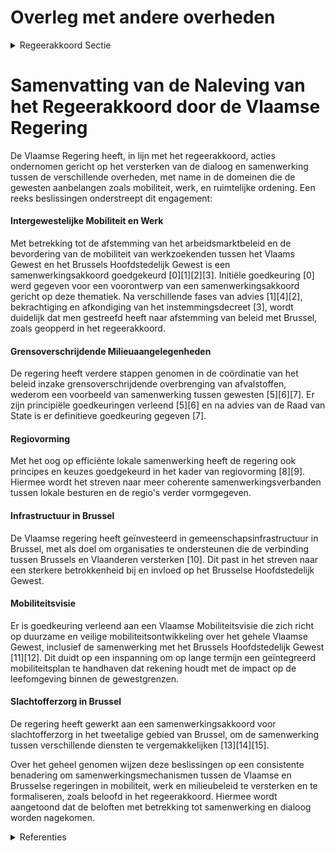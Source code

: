 # Overleg met andere overheden

<details>
        <summary>Regeerakkoord Sectie </summary>
        <p>5.13 Overleg met andere overheden Verschillende dossiers met betrekking tot onder meer mobiliteit, werk en ruimtelijke ordening belangen de beide Gewesten aan. Voor deze dossiers is er geen nood aan zware logge struc-turen of eeuwige intenties maar wel aan effec-tieve dialoog. Sowieso vormen Vlaanderen en Brussel communicerende vaten. Als er pakweg onderwijsnoden zijn in Brussel, dan stijgt de inschrijvingsdruk in Vlaanderen. Wanneer Brussel mobiliteitsmaatregelen treft zoals een beperking van het doorgaand verkeer, dan neemt de verkeersdrukte toe in Vlaanderen Zo ook kan Vlaanderen bijdragen tot de vermindering van de pendeltijd richting Brussel door nog meer (combi) parkings aan te leggen in Vlaams-Brabant. Specifiek inzake mobiliteitsdossiers als het FietsGEN, het doortrekken van fietssnelwegen ook binnen het Brussels gewest, Brabantnet, werkate-liers,… werd in overleg met de Brusselse Hoofdstedelijke regering een model voor structu-rele intergewestelijke samenwerking en besluitvor-ming uitgewerkt. Daarvoor werd verder gewerkt op de bestaande structuren waar zowel het Vlaams als het Brussels Hoofdstedelijk Gewest reeds vertegenwoordigd zijn. Daarbij hoort op politiek niveau ook een Samenwerkingscomité dat bestaat uit de ministers-presidenten en de minis-ters van mobiliteit van beide Gewesten. Ook het programma “Werken aan de Ring” en andere mobiliteitsprojecten met een impact op beide Gewesten horen daar thuis. Aan de Brusselse Hoofdstedelijke Regering wordt gevraagd dit model eveneens formeel te aanvaarden. Dit om de betrokkenheid, co-creatie en draagvlak over de gewestgrenzen heen maximaal te waarborgen. De Vlaamse regering engageert zich voor de uitvoering van de afspraken over het Koninklijk Muziekconservatorium te Brussel en verwacht hetzelfde van de andere partners. Het akkoord tussen de Vlaamse Gemeenschap, de Franse Gemeenschap en de Federale overheid wordt uitgevoerd. </p>
        </details> 

# Samenvatting van de Naleving van het Regeerakkoord door de Vlaamse Regering

De Vlaamse Regering heeft, in lijn met het regeerakkoord, acties ondernomen gericht op het versterken van de dialoog en samenwerking tussen de verschillende overheden, met name in de domeinen die de gewesten aanbelangen zoals mobiliteit, werk, en ruimtelijke ordening. Een reeks beslissingen onderstreept dit engagement:

#### Intergewestelijke Mobiliteit en Werk
Met betrekking tot de afstemming van het arbeidsmarktbeleid en de bevordering van de mobiliteit van werkzoekenden tussen het Vlaams Gewest en het Brussels Hoofdstedelijk Gewest is een samenwerkingsakkoord goedgekeurd \[0\]\[1\]\[2\]\[3\]. Initiële goedkeuring \[0\] werd gegeven voor een voorontwerp van een samenwerkingsakkoord gericht op deze thematiek. Na verschillende fases van advies \[1\]\[4\]\[2\], bekrachtiging en afkondiging van het instemmingsdecreet \[3\], wordt duidelijk dat men gestreefd heeft naar afstemming van beleid met Brussel, zoals geopperd in het regeerakkoord.

#### Grensoverschrijdende Milieuaangelegenheden
De regering heeft verdere stappen genomen in de coördinatie van het beleid inzake grensoverschrijdende overbrenging van afvalstoffen, wederom een voorbeeld van samenwerking tussen gewesten \[5\]\[6\]\[7\]. Er zijn principiële goedkeuringen verleend \[5\]\[6\] en na advies van de Raad van State is er definitieve goedkeuring gegeven \[7\]. 

#### Regiovorming
Met het oog op efficiënte lokale samenwerking heeft de regering ook principes en keuzes goedgekeurd in het kader van regiovorming \[8\]\[9\]. Hiermee wordt het streven naar meer coherente samenwerkingsverbanden tussen lokale besturen en de regio's verder vormgegeven.

#### Infrastructuur in Brussel
De Vlaamse regering heeft geïnvesteerd in gemeenschapsinfrastructuur in Brussel, met als doel om organisaties te ondersteunen die de verbinding tussen Brussels en Vlaanderen versterken \[10\]. Dit past in het streven naar een sterkere betrokkenheid bij en invloed op het Brusselse Hoofdstedelijk Gewest.

#### Mobiliteitsvisie
Er is goedkeuring verleend aan een Vlaamse Mobiliteitsvisie die zich richt op duurzame en veilige mobiliteitsontwikkeling over het gehele Vlaamse Gewest, inclusief de samenwerking met het Brussels Hoofdstedelijk Gewest \[11\]\[12\]. Dit duidt op een inspanning om op lange termijn een geïntegreerd mobiliteitsplan te handhaven dat rekening houdt met de impact op de leefomgeving binnen de gewestgrenzen.

#### Slachtofferzorg in Brussel
De regering heeft gewerkt aan een samenwerkingsakkoord voor slachtofferzorg in het tweetalige gebied van Brussel, om de samenwerking tussen verschillende diensten te vergemakkelijken \[13\]\[14\]\[15\].

Over het geheel genomen wijzen deze beslissingen op een consistente benadering om samenwerkingsmechanismen tussen de Vlaamse en Brusselse regeringen in mobiliteit, werk en milieubeleid te versterken en te formaliseren, zoals beloofd in het regeerakkoord. Hiermee wordt aangetoond dat de beloften met betrekking tot samenwerking en dialoog worden nagekomen.

<details>
        <summary> Referenties</summary>
        **[\[0\]](https://beslissingenvlaamseregering.vlaanderen.be/?search=Samenwerkingsakkoord%20met%20Brussel%20betreffende%20het%20arbeidsmarktbeleid%3A%20instemmingsdecreet&dateOption=select&startDate=2020-07-17T08%3A00%3A00Z&endDate=2020-07-17T08%3A00%3A00Z)** : **(2020-07-17)** Samenwerkingsakkoord met Brussel betreffende het arbeidsmarktbeleid: instemmingsdecreet 

**[\[1\]](https://beslissingenvlaamseregering.vlaanderen.be/?search=Instemmingsdecreet%20samenwerkingsakkoord%20met%20Brussel%20over%20de%20afstemming%20van%20het%20arbeidsmarktbeleid%2C%20en%20de%20opleiding%2C%20vorming%20en%20de%20bevordering%20van%20de%20mobiliteit%20van%20werkzoekenden&dateOption=select&startDate=2021-06-18T08%3A00%3A00Z&endDate=2021-06-18T08%3A00%3A00Z)** : **(2021-06-18)** Instemmingsdecreet samenwerkingsakkoord met Brussel over de afstemming van het arbeidsmarktbeleid, en de opleiding, vorming en de bevordering van de mobiliteit van werkzoekenden 

**[\[2\]](https://beslissingenvlaamseregering.vlaanderen.be/?search=Instemmingsdecreet%20samenwerkingsakkoord%20met%20Brussel%20over%20de%20afstemming%20van%20het%20arbeidsmarktbeleid%2C%20en%20de%20opleiding%2C%20vorming%20en%20de%20bevordering%20van%20de%20mobiliteit%20van%20werkzoekenden&dateOption=select&startDate=2021-07-09T08%3A00%3A00Z&endDate=2021-07-09T08%3A00%3A00Z)** : **(2021-07-09)** Instemmingsdecreet samenwerkingsakkoord met Brussel over de afstemming van het arbeidsmarktbeleid, en de opleiding, vorming en de bevordering van de mobiliteit van werkzoekenden 

**[\[3\]](https://beslissingenvlaamseregering.vlaanderen.be/?search=Instemmingsdecreet%20samenwerkingsakkoord%20met%20Brussel%20over%20de%20afstemming%20van%20het%20arbeidsmarktbeleid%2C%20en%20de%20opleiding%2C%20vorming%20en%20de%20bevordering%20van%20de%20mobiliteit%20van%20werkzoekenden&dateOption=select&startDate=2021-10-15T08%3A00%3A00Z&endDate=2021-10-15T08%3A00%3A00Z)** : **(2021-10-15)** Instemmingsdecreet samenwerkingsakkoord met Brussel over de afstemming van het arbeidsmarktbeleid, en de opleiding, vorming en de bevordering van de mobiliteit van werkzoekenden 

**[\[4\]](https://beslissingenvlaamseregering.vlaanderen.be/?search=Instemmingsdecreet%20samenwerkingsakkoord%20met%20Brussel%20over%20het%20arbeidsmarktbeleid&dateOption=select&startDate=2020-12-11T09%3A00%3A00Z&endDate=2020-12-11T09%3A00%3A00Z)** : **(2020-12-11)** Instemmingsdecreet samenwerkingsakkoord met Brussel over het arbeidsmarktbeleid 

**[\[5\]](https://beslissingenvlaamseregering.vlaanderen.be/?search=Grensoverschrijdende%20overbrenging%20van%20afvalstoffen&dateOption=select&startDate=2022-05-20T08%3A00%3A00Z&endDate=2022-05-20T08%3A00%3A00Z)** : **(2022-05-20)** Grensoverschrijdende overbrenging van afvalstoffen 

**[\[6\]](https://beslissingenvlaamseregering.vlaanderen.be/?search=Instemmingsdecreet%20samenwerkingsakkoord%20co%C3%B6rdinatie%20beleid%20grensoverschrijdende%20overbrenging%20van%20afvalstoffen&dateOption=select&startDate=2022-07-15T08%3A00%3A00Z&endDate=2022-07-15T08%3A00%3A00Z)** : **(2022-07-15)** Instemmingsdecreet samenwerkingsakkoord coördinatie beleid grensoverschrijdende overbrenging van afvalstoffen 

**[\[7\]](https://beslissingenvlaamseregering.vlaanderen.be/?search=Instemmingsdecreet%20samenwerkingsakkoord%20co%C3%B6rdinatie%20beleid%20grensoverschrijdende%20overbrenging%20van%20afvalstoffen&dateOption=select&startDate=2022-10-14T08%3A00%3A00Z&endDate=2022-10-14T08%3A00%3A00Z)** : **(2022-10-14)** Instemmingsdecreet samenwerkingsakkoord coördinatie beleid grensoverschrijdende overbrenging van afvalstoffen 

**[\[8\]](https://beslissingenvlaamseregering.vlaanderen.be/?search=Regiovorming%20met%20intergemeentelijke%20en%20bovenlokale%20samenwerking&dateOption=select&startDate=2020-10-09T08%3A00%3A00Z&endDate=2020-10-09T08%3A00%3A00Z)** : **(2020-10-09)** Regiovorming met intergemeentelijke en bovenlokale samenwerking 

**[\[9\]](https://beslissingenvlaamseregering.vlaanderen.be/?search=Regiovorming%3A%20afbakening%20referentieregio%E2%80%99s%20en%20vervolgtraject&dateOption=select&startDate=2021-03-12T09%3A00%3A00Z&endDate=2021-03-12T09%3A00%3A00Z)** : **(2021-03-12)** Regiovorming: afbakening referentieregio’s en vervolgtraject 

**[\[10\]](https://beslissingenvlaamseregering.vlaanderen.be/?search=Plan%20Vlaamse%20Veerkracht%3A%20dossier%20157&dateOption=select&startDate=2021-05-21T08%3A00%3A00Z&endDate=2021-05-21T08%3A00%3A00Z)** : **(2021-05-21)** Plan Vlaamse Veerkracht: dossier 157 

**[\[11\]](https://beslissingenvlaamseregering.vlaanderen.be/?search=Vlaamse%20Mobiliteitsvisie&dateOption=select&startDate=2021-06-04T08%3A00%3A00Z&endDate=2021-06-04T08%3A00%3A00Z)** : **(2021-06-04)** Vlaamse Mobiliteitsvisie 

**[\[12\]](https://beslissingenvlaamseregering.vlaanderen.be/?search=Vlaamse%20Mobiliteitsvisie&dateOption=select&startDate=2021-07-09T08%3A00%3A00Z&endDate=2021-07-09T08%3A00%3A00Z)** : **(2021-07-09)** Vlaamse Mobiliteitsvisie 

**[\[13\]](https://beslissingenvlaamseregering.vlaanderen.be/?search=Samenwerkingsakkoord%20en%20voorontwerp%20instemmingsdecreet%20slachtofferzorg%20Brussel&dateOption=select&startDate=2023-03-03T09%3A00%3A00Z&endDate=2023-03-03T09%3A00%3A00Z)** : **(2023-03-03)** Samenwerkingsakkoord en voorontwerp instemmingsdecreet slachtofferzorg Brussel 

**[\[14\]](https://beslissingenvlaamseregering.vlaanderen.be/?search=Samenwerkingsakkoord%20slachtofferzorg%20Brussel%3A%20definitieve%20goedkeuring&dateOption=select&startDate=2023-11-10T09%3A00%3A00Z&endDate=2023-11-10T09%3A00%3A00Z)** : **(2023-11-10)** Samenwerkingsakkoord slachtofferzorg Brussel: definitieve goedkeuring 

**[\[15\]](https://beslissingenvlaamseregering.vlaanderen.be/?search=Samenwerkingsakkoord%20slachtofferzorg%20Brussel%3A%20voorontwerp%20instemmingsdecreet%20&dateOption=select&startDate=2023-06-09T08%3A00%3A00Z&endDate=2023-06-09T08%3A00%3A00Z)** : **(2023-06-09)** Samenwerkingsakkoord slachtofferzorg Brussel: voorontwerp instemmingsdecreet  
        </details> 

